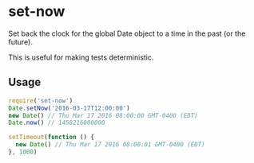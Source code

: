 # set-now

Set back the clock for the global Date object to a time in the past (or the future). 

This is useful for making tests deterministic.

## Usage

```js
require('set-now')
Date.setNow('2016-03-17T12:00:00')
new Date() // Thu Mar 17 2016 08:00:00 GMT-0400 (EDT)
Date.now() // 1458216000000

setTimeout(function () {
  new Date() // Thu Mar 17 2016 08:00:01 GMT-0400 (EDT)
}, 1000)
```
